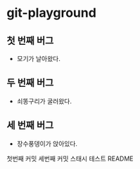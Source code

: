 # git-playground

## 첫 번째 버그
- 모기가 날아왔다.

## 두 번째 버그
- 쇠똥구리가 굴러왔다.

## 세 번째 버그
- 장수풍뎅이가 앉아있다.

첫번째 커밋
세번째 커밋
스태시 테스트 README